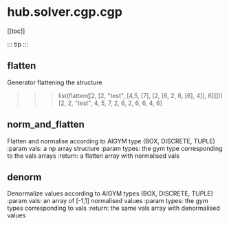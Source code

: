 # hub.solver.cgp.cgp

[[toc]]

::: tip
<skdecide-summary></skdecide-summary>
:::

## flatten

<skdecide-signature name= "flatten" :sig="{'params': [{'name': 'c'}]}"></skdecide-signature>

Generator flattening the structure

>>> list(flatten([2, [2, "test", [4,5, [7], [2, [6, 2, 6, [6], 4]], 6]]]))
[2, 2, "test", 4, 5, 7, 2, 6, 2, 6, 6, 4, 6]

## norm\_and\_flatten

<skdecide-signature name= "norm_and_flatten" :sig="{'params': [{'name': 'vals'}, {'name': 'types'}]}"></skdecide-signature>

Flatten and normalise according to AIGYM type (BOX, DISCRETE, TUPLE)
:param vals: a np array structure
:param types: the gym type corresponding to the vals arrays
:return: a flatten array with normalised vals

## denorm

<skdecide-signature name= "denorm" :sig="{'params': [{'name': 'vals'}, {'name': 'types'}]}"></skdecide-signature>

Denormalize values according to AIGYM types (BOX, DISCRETE, TUPLE)
:param vals: an array of [-1,1] normalised values
:param types: the gym types corresponding to vals
:return: the same vals array with denormalised values

